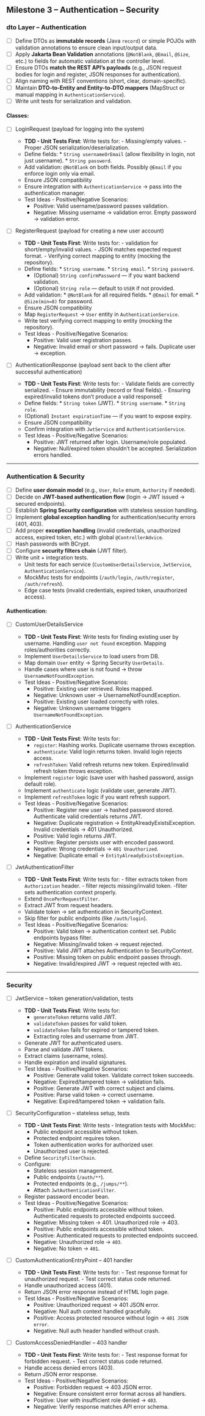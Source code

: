 ## Milestone 3 – Authentication – Security

### dto Layer – Authentication
- [ ] Define DTOs as **immutable records** (Java `record`) or simple POJOs with validation annotations to ensure clean input/output data.
- [ ] Apply **Jakarta Bean Validation** annotations (`@NotBlank`, `@Email`, `@Size`, etc.) to fields for automatic validation at the controller level.
- [ ] Ensure DTOs **match the REST API’s payloads** (e.g., JSON request bodies for login and register, JSON responses for authentication).
- [ ] Align naming with REST conventions (short, clear, domain-specific).
- [ ] Maintain **DTO-to-Entity and Entity-to-DTO mappers** (MapStruct or manual mapping in `AuthenticationService`).
- [ ] Write unit tests for serialization and validation.

#### Classes:
- [ ] LoginRequest (payload for logging into the system)
    - **TDD - Unit Tests First**: Write tests for: - Missing/empty values. - Proper JSON serialization/deserialization.
    - Define fields: \* `String usernameOrEmail` (allow flexibility in login, not just username). \* `String password`.
    - Add validation: `@NotBlank` on both fields. Possibly `@Email` if you enforce login only via email.
    - Ensure JSON compatibility
    - Ensure integration with `AuthenticationService` → pass into the authentication manager.
    - Test Ideas - Positive/Negative Scenarios:
        - Positive: Valid username/password passes validation.
        - Negative: Missing username → validation error. Empty password → validation error.
        
- [ ] RegisterRequest (payload for creating a new user account) 
    - **TDD - Unit Tests First**: Write tests for: - validation for short/empty/invalid values. - JSON matches expected request format. - Verifying correct mapping to entity (mocking the repository).
    - Define fields: \* `String username`. \* `String email`. \* `String password`.
        - (Optional) `String confirmPassword` — if you want backend validation.
        - (Optional) `String role` — default to `USER` if not provided.
    - Add validation: \* `@NotBlank` for all required fields. \* `@Email` for email. \* `@Size(min=8)` for password.
    - Ensure JSON compatibility
    - Map `RegisterRequest` → `User` entity in `AuthenticationService`.
    - Write test verifying correct mapping to entity (mocking the repository).
    - Test Ideas - Positive/Negative Scenarios:
        - Positive: Valid user registration passes.
        - Negative: Invalid email or short password → fails. Duplicate user → exception.
        
- [ ] AuthenticationResponse (payload sent back to the client after successful authentication)
    - **TDD - Unit Tests First**: Write tests for: - Validate fields are correctly serialized. - Ensure immutability (record or final fields). - Ensuring expired/invalid tokens don’t produce a valid responseE
    - Define fields: \* `String token` (JWT). \* `String username`. \* `String role`.
    - (Optional) `Instant expirationTime` — if you want to expose expiry.
    - Ensure JSON compatibility
    - Confirm integration with `JwtService` and `AuthenticationService`.
    - Test Ideas - Positive/Negative Scenarios:
        - Positive: JWT returned after login. Username/role populated.
        - Negative: Null/expired token shouldn’t be accepted. Serialization errors handled.
        
---

### Authentication & Security
- [ ] Define **user domain model** (e.g., `User`, `Role` enum, `Authority` if needed).
- [ ] Decide on **JWT-based authentication flow** (login → JWT issued → secured endpoints).
- [ ] Establish **Spring Security configuration** with stateless session handling.
- [ ] Implement **global exception handling** for authentication/security errors (401, 403).
- [ ] Add proper **exception handling** (invalid credentials, unauthorized access, expired token, etc.) with global `@ControllerAdvice`.
- [ ] Hash passwords with BCrypt.
- [ ] Configure **security filters chain** (JWT filter).
- [ ] Write unit + integration tests.
    - Unit tests for each service (`CustomUserDetailsService`, `JwtService`, `AuthenticationService`).
    - MockMvc tests for endpoints (`/auth/login`, `/auth/register`, `/auth/refresh`).
    - Edge case tests (invalid credentials, expired token, unauthorized access).

#### Authentication:
- [ ] CustomUserDetailsService
    - **TDD - Unit Tests First**: Write tests for finding existing user by username. Handling `user not found` exception. Mapping roles/authorities correctly.
    - Implement `UserDetailsService` to load users from DB.
    - Map domain `User` entity → Spring Security `UserDetails`.
    - Handle cases where user is not found → throw `UsernameNotFoundException`.
    - Test Ideas - Positive/Negative Scenarios:
        - Positive: Existing user retrieved. Roles mapped.
        - Negative: Unknown user → UsernameNotFoundException.        
        - Positive: Existing user loaded correctly with roles.
        - Negative: Unknown username triggers `UsernameNotFoundException`.
        
- [ ] AuthenticationService
    - **TDD - Unit Tests First**: Write tests for:
        - `register`: Hashing works. Duplicate username throws exception.
        - `authenticate`: Valid login returns token. Invalid login rejects access.
        - `refreshToken`: Valid refresh returns new token. Expired/invalid refresh token throws exception.
    - Implement `register` logic (save user with hashed password, assign default role).
    - Implement `authenticate` logic (validate user, generate JWT).
    - Implement `refreshToken` logic if you want refresh support.
    - Test Ideas - Positive/Negative Scenarios:
        - Positive: Register new user → hashed password stored. Authenticate valid credentials returns JWT.
        - Negative: Duplicate registration → EntityAlreadyExistsException. Invalid credentials → 401 Unauthorized.        
        - Positive: Valid login returns JWT.
        - Positive: Register persists user with encoded password.
        - Negative: Wrong credentials → `401 Unauthorized`.
        - Negative: Duplicate email → `EntityAlreadyExistsException`.
        
- [ ] JwtAuthenticationFilter
    - **TDD - Unit Tests First**: Write tests for: - filter extracts token from `Authorization` header. - filter rejects missing/invalid token. -filter sets authentication context properly.
    - Extend `OncePerRequestFilter`.
    - Extract JWT from request headers.
    - Validate token → set authentication in SecurityContext.
    - Skip filter for public endpoints (like `/auth/login`).
    - Test Ideas - Positive/Negative Scenarios:
        - Positive: Valid token → authentication context set. Public endpoints bypass filter.
        - Negative: Missing/invalid token → request rejected.        
        - Positive: Valid JWT attaches Authentication to SecurityContext.
        - Positive: Missing token on public endpoint passes through.
        - Negative: Invalid/expired JWT → request rejected with `401`.

---

### Security
- [ ] JwtService – token generation/validation, tests
    - **TDD - Unit Tests First**: Write tests for:
        - `generateToken` returns valid JWT.
        - `validateToken` passes for valid token.
        - `validateToken` fails for expired or tampered token.
        - Extracting roles and username from JWT.
    - Generate JWT for authenticated users.
    - Parse and validate JWT tokens.
    - Extract claims (username, roles).
    - Handle expiration and invalid signatures.
    - Test Ideas - Positive/Negative Scenarios:
        - Positive: Generate valid token. Validate correct token succeeds.
        - Negative: Expired/tampered token → validation fails.        
        - Positive: Generate JWT with correct subject and claims.
        - Positive: Parse valid token → correct username.
        - Negative: Expired/tampered token → validation fails.
        
- [ ] SecurityConfiguration – stateless setup, tests
    - **TDD - Unit Tests First**: Write tests - Integration tests with MockMvc:
        - Public endpoint accessible without token.
        - Protected endpoint requires token.
        - Token authentication works for authorized user.
        - Unauthorized user is rejected.
    - Define `SecurityFilterChain`.
    - Configure:
        - Stateless session management.
        - Public endpoints (`/auth/**`).
        - Protected endpoints (e.g., `/jumps/**`).
        - Attach `JwtAuthenticationFilter`.
    - Register password encoder bean.
    - Test Ideas - Positive/Negative Scenarios:
        - Positive: Public endpoints accessible without token. Authenticated requests to protected endpoints succeed.
        - Negative: Missing token → 401. Unauthorized role → 403.        
        - Positive: Public endpoints accessible without token.
        - Positive: Authenticated requests to protected endpoints succeed.
        - Negative: Unauthorized role → `403`.
        - Negative: No token → `401`.
        
- [ ] CustomAuthenticationEntryPoint – 401 handler
    - **TDD - Unit Tests First**: Write tests for: - Test response format for unauthorized request. - Test correct status code returned.
    - Handle unauthorized access (401).
    - Return JSON error response instead of HTML login page.
    - Test Ideas - Positive/Negative Scenarios:
        - Positive: Unauthorized request → 401 JSON error.
        - Negative: Null auth context handled gracefully.        
        - Positive: Access protected resource without login → `401 JSON error`.
        - Negative: Null auth header handled without crash.
        
- [ ] CustomAccessDeniedHandler – 403 handler
    - **TDD - Unit Tests First**: Write tests for: - Test response format for forbidden request. - Test correct status code returned.
    - Handle access denied errors (403).
    - Return JSON error response.
    - Test Ideas - Positive/Negative Scenarios:
        - Positive: Forbidden request → 403 JSON error.
        - Negative: Ensure consistent error format across all handlers.        
        - Positive: User with insufficient role denied → `403`.
        - Negative: Verify response matches API error schema.

